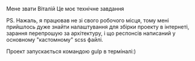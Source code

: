 Мене звати Віталій
Це моє технічне завдання 

PS. Нажаль, я працював не зі свого робочого місця, тому мені прийшлось дуже знайти налаштування для збірки проекту в інтернеті, зарання перепрошую за архітектуру, і що респонсів написаний у основному "кастомному" scss файлі.

Проект запускається командою gulp в терміналі:)
